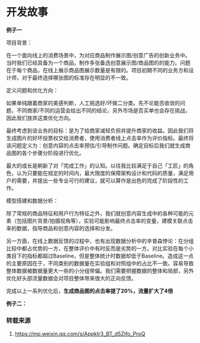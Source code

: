 # 开发故事



**例子一**

项目背景：

​	在一个面向线上的消费场景中，为对应商品制作展示图/创意广告的创新业务中。当时我们已经具备为一个商品，制作多张备选创意展示图/商品图的的能力。问题在于每个商品，在线上展示商品图展示数量是有限的。项目初期不同的业务方和设计师，对于最终选择哪张图的标准存在明显的不一致。



定义问题和优化方向：

​	如果单纯跟着商家的美感判断，人工挑选好/坏做二分类。先不论能否收敛的问题，不同商家/不同的运营会给出不同的结论，另外市场是否买单也会存在挑战，因此我们放弃这类优化方向。



​	最终考虑到该业务的目标：是为了给商家减轻负担并提升商家的收益。因此我们将生成图片的好坏投票权交给消费者，使用消费者线上点击率作为评价指标。最终将该问题定义为：创意内容的点击率预估/引导制作问题。确定目标后我们就生成商品图的各个步骤分阶段进行优化。



​	最大的成长是刷新了对「完成工作」的认知。以往我比较满足于自己「工匠」的角色，认为只要能在规定的时间内，最大限度的保障架构设计和代码的质量，满足用户的需要，并提出一些专业可行的建议，就可以算作是出色的完成了阶段性的工作。



模型搭建和数据分析：

​	除了常规的商品特征和用户行为特征之外，我们就创意内容生成中的各种可能的元素（包括图片背景/拍摄视角等），实验可能影响最终点击率的变量，建模关联点击率的数据，指导商品和创意内容的选择和分发。



​	另一方面，在线上数据反馈的过程中，也有出现数据分析中的辛普森悖论：在分组比较中都占优势的一方，在整体评价中有时反而是劣势的一方。对比实验在每个小类目下的指标都超过Baseline，但是整体统计时数据却低于Baseline。造成这一点的主要原因在于，不同类别的数据量在实验组和对照组中的占比不一致。容易导致整体数据被数据量更大一些的小分组带偏。我们需要把握数据的整体和局部，另外优化好头部流量数据会对项目整体带来很大的正向反馈。



完成以上一系列优化后，**生成商品图的点击率提了20%，流量扩大了4倍**



**例子二：**





































### 转载来源

1. https://mp.weixin.qq.com/s/AppkIr3_BT_d5Zifo_ProQ





































